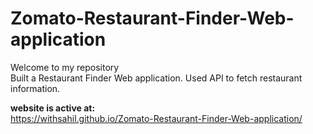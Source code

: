 # Zomato-Restaurant-Finder-Web-application

Welcome to my repository <br>
Built a Restaurant Finder Web application. Used API to fetch restaurant information.

<b> website is active at: </b> <br>
https://withsahil.github.io/Zomato-Restaurant-Finder-Web-application/
